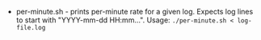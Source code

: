 - per-minute.sh - prints per-minute rate for a given log. Expects log lines to start with "YYYY-mm-dd HH:mm...". Usage: `./per-minute.sh < log-file.log`
